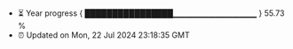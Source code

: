 - ⏳ Year progress { ████████████████▁▁▁▁▁▁▁▁▁▁▁▁▁▁ } 55.73 %
- ⏰ Updated on Mon, 22 Jul 2024 23:18:35 GMT

